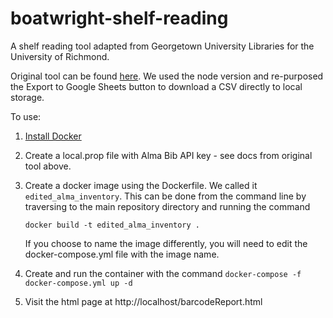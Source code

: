 # boatwright-shelf-reading
A shelf reading tool adapted from Georgetown University Libraries for the University of Richmond.

Original tool can be found [here](https://github.com/Georgetown-University-Libraries/AlmaInventory). We used the node version and re-purposed the Export to Google Sheets button to download a CSV directly to local storage.

To use:

1. [Install Docker](https://www.docker.com/products/docker-desktop)
2. Create a local.prop file with Alma Bib API key - see docs from original tool above.
3. Create a docker image using the Dockerfile. We called it `edited_alma_inventory`. This can be done from the command line by traversing to the main repository directory and running the command 

    `docker build -t edited_alma_inventory .`

    If you choose to name the image differently, you will need to edit the docker-compose.yml file with the image name. 

4.  Create and run the container with the command `docker-compose -f docker-compose.yml up -d`
5. Visit the html page at http://localhost/barcodeReport.html
